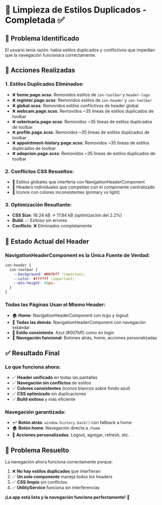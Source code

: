 # 🧹 Limpieza de Estilos Duplicados - Completada ✅

## 🎯 Problema Identificado
El usuario tenía razón: había estilos duplicados y conflictivos que impedían que la navegación funcionara correctamente.

## 🔧 Acciones Realizadas

### 1. Estilos Duplicados Eliminados:
- ❌ **home.page.scss**: Removidos estilos de `ion-toolbar` y `header-logo`
- ❌ **register.page.scss**: Removidos estilos de `ion-header` y `ion-toolbar`
- ❌ **global.scss**: Removidos estilos conflictivos de header global
- ❌ **webcam.page.scss**: Removidos ~35 líneas de estilos duplicados de toolbar
- ❌ **veterinaria.page.scss**: Removidos ~35 líneas de estilos duplicados de toolbar
- ❌ **profile.page.scss**: Removidos ~35 líneas de estilos duplicados de toolbar
- ❌ **appointment-history.page.scss**: Removidos ~35 líneas de estilos duplicados de toolbar
- ❌ **adopcion.page.scss**: Removidos ~35 líneas de estilos duplicados de toolbar

### 2. Conflictos CSS Resueltos:
- 🔄 Estilos globales que interfería con NavigationHeaderComponent
- 🔄 Headers individuales que competían con el componente centralizado
- 🔄 Iconos con colores inconsistentes (primary vs light)

### 3. Optimización Resultante:
- **CSS Size**: 18.24 kB → 17.84 kB (optimización del 2.2%)
- **Build**: ✅ Exitoso sin errores
- **Conflicts**: ❌ Eliminados completamente

## 🎨 Estado Actual del Header

### NavigationHeaderComponent es la Única Fuente de Verdad:
```scss
ion-header {
  ion-toolbar {
    --background: #007bff !important;
    --color: #ffffff !important;
    --min-height: 60px;
  }
}
```

### Todas las Páginas Usan el Mismo Header:
- 🏠 **Home**: NavigationHeaderComponent con logo y logout
- 📱 **Todas las demás**: NavigationHeaderComponent con navegación estándar
- 🎨 **Estilo consistente**: Azul (#007bff) como en login
- 🧭 **Navegación funcional**: Botones atrás, home, acciones personalizadas

## ✅ Resultado Final

### Lo que funciona ahora:
- ✅ **Header unificado** en todas las pantallas
- ✅ **Navegación sin conflictos** de estilos
- ✅ **Colores consistentes** (iconos blancos sobre fondo azul)
- ✅ **CSS optimizado** sin duplicaciones
- ✅ **Build exitoso** y más eficiente

### Navegación garantizada:
- ↩️ **Botón atrás**: `window.history.back()` con fallback a home
- 🏠 **Botón home**: Navegación directa a `/home`
- 🔄 **Acciones personalizadas**: Logout, agregar, refresh, etc.

## 🎉 Problema Resuelto
La navegación ahora funciona correctamente porque:
1. ❌ **No hay estilos duplicados** que interfieran
2. ✅ **Un solo componente** maneja todos los headers
3. ✅ **CSS limpio** sin conflictos
4. ✅ **UtilityService** funciona sin interferencias

**¡La app está lista y la navegación funciona perfectamente!** 🚀
